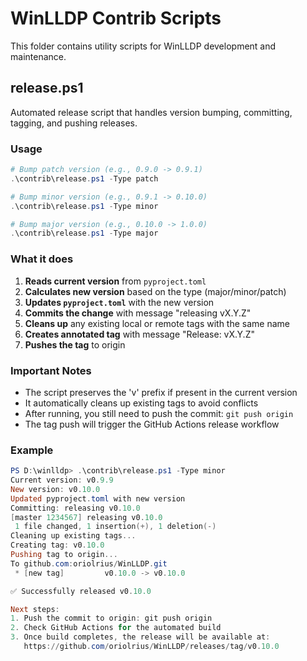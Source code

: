 # WinLLDP Contrib Scripts

This folder contains utility scripts for WinLLDP development and maintenance.

## release.ps1

Automated release script that handles version bumping, committing, tagging, and pushing releases.

### Usage

```powershell
# Bump patch version (e.g., 0.9.0 -> 0.9.1)
.\contrib\release.ps1 -Type patch

# Bump minor version (e.g., 0.9.1 -> 0.10.0)
.\contrib\release.ps1 -Type minor

# Bump major version (e.g., 0.10.0 -> 1.0.0)
.\contrib\release.ps1 -Type major
```

### What it does

1. **Reads current version** from `pyproject.toml`
2. **Calculates new version** based on the type (major/minor/patch)
3. **Updates `pyproject.toml`** with the new version
4. **Commits the change** with message "releasing vX.Y.Z"
5. **Cleans up** any existing local or remote tags with the same name
6. **Creates annotated tag** with message "Release: vX.Y.Z"
7. **Pushes the tag** to origin

### Important Notes

- The script preserves the 'v' prefix if present in the current version
- It automatically cleans up existing tags to avoid conflicts
- After running, you still need to push the commit: `git push origin`
- The tag push will trigger the GitHub Actions release workflow

### Example

```powershell
PS D:\winlldp> .\contrib\release.ps1 -Type minor
Current version: v0.9.9
New version: v0.10.0
Updated pyproject.toml with new version
Committing: releasing v0.10.0
[master 1234567] releasing v0.10.0
 1 file changed, 1 insertion(+), 1 deletion(-)
Cleaning up existing tags...
Creating tag: v0.10.0
Pushing tag to origin...
To github.com:oriolrius/WinLLDP.git
 * [new tag]         v0.10.0 -> v0.10.0

✅ Successfully released v0.10.0

Next steps:
1. Push the commit to origin: git push origin
2. Check GitHub Actions for the automated build
3. Once build completes, the release will be available at:
   https://github.com/oriolrius/WinLLDP/releases/tag/v0.10.0
```